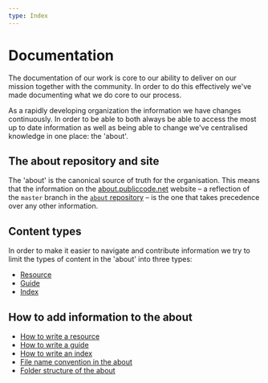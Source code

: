 ```yaml
---
type: Index
---
```


# Documentation

The documentation of our work is core to our ability to deliver on our mission together with the community. In order to do this effectively we've made documenting what we do core to our process.

As a rapidly developing organization the information we have changes continuously. In order to be able to both always be able to access the most up to date information as well as being able to change we've centralised knowledge in one place: the 'about'.

## The about repository and site

The 'about' is the canonical source of truth for the organisation. This means that the information on the [about.publiccode.net](https://about.publiccode.net/) website – a reflection of the `master` branch in the [`about` repository](https://github.com/publiccodenet/about) – is the one that takes precedence over any other information.

## Content types

In order to make it easier to navigate and contribute information we try to limit the types of content in the 'about' into three types:

* [Resource](../../glossary/resource-definition.md)
* [Guide](../../glossary/guide-definition.md)
* [Index](../../glossary/index-definition.md)

## How to add information to the about

* [How to write a resource](writing-resources.md)
* [How to write a guide](writing-guides.md)
* [How to write an index](writing-indexes.md)
* [File name convention in the about](about-file-names.md)
* [Folder structure of the about](about-folder-structure.md)
